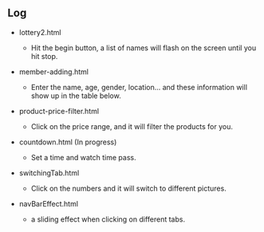 ## Log

- lottery2.html
  - Hit the begin button, a list of names will flash on the screen until you hit stop.

- member-adding.html
  - Enter the name, age, gender, location... and these information will show up in the table below.

- product-price-filter.html
  - Click on the price range, and it will filter the products for you.

- countdown.html (In progress)
  - Set a time and watch time pass.

- switchingTab.html
  - Click on the numbers and it will switch to different pictures.
 
- navBarEffect.html
  - a sliding effect when clicking on different tabs.
  
